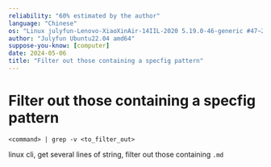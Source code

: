 ```yaml
---
reliability: "60% estimated by the author"
language: "Chinese"
os: "Linux julyfun-Lenovo-XiaoXinAir-14IIL-2020 5.19.0-46-generic #47~22.04.1-Ubuntu SMP PREEMPT_DYNAMIC Wed Jun 21 15:35:31 UTC 2 x86_64 x86_64 x86_64 GNU/Linux"
author: "Julyfun Ubuntu22.04 amd64"
suppose-you-know: [computer]
date: 2024-05-06
title: "Filter out those containing a specfig pattern"
---
```


# Filter out those containing a specfig pattern

```
<command> | grep -v <to_filter_out>
```

linux cli, get several lines of string, filter out those containing `.md`

